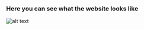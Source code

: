 ### Here you can see what the website looks like

![alt text](https://media.discordapp.net/attachments/967011612617768960/1001450742823006269/unknown.png?width=1371&height=670)
